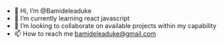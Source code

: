 - 👋 Hi, I’m @Bamideleaduke
- 🌱 I’m currently learning react javascript
- 💞️ I’m looking to collaborate on available projects within my capability
- 📫 How to reach me bamideleaduke@gmail.com

<!---
Bamideleaduke/Bamideleaduke is a ✨ special ✨ repository because its `README.md` (this file) appears on your GitHub profile.
You can click the Preview link to take a look at your changes.
--->
